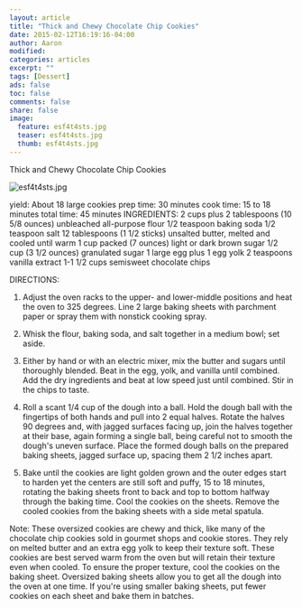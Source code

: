 ```yaml
---
layout: article
title: "Thick and Chewy Chocolate Chip Cookies"
date: 2015-02-12T16:19:16-04:00
author: Aaron
modified:
categories: articles
excerpt: ""
tags: [Dessert]
ads: false
toc: false
comments: false
share: false
image:
  feature: esf4t4sts.jpg
  teaser: esf4t4sts.jpg
  thumb: esf4t4sts.jpg
---
```



Thick and Chewy Chocolate Chip Cookies

![esf4t4sts.jpg](esf4t4sts.jpg)

yield: About 18 large cookies prep time: 30 minutes cook time: 15 to 18 minutes total time: 45 minutes
INGREDIENTS:
2 cups plus 2 tablespoons (10 5/8 ounces) unbleached all-purpose flour
1/2 teaspoon baking soda
1/2 teaspoon salt
12 tablespoons (1 1/2 sticks) unsalted butter, melted and cooled until warm
1 cup packed (7 ounces) light or dark brown sugar
1/2 cup (3 1/2 ounces) granulated sugar
1 large egg plus 1 egg yolk
2 teaspoons vanilla extract
1-1 1/2 cups semisweet chocolate chips

DIRECTIONS:
1. Adjust the oven racks to the upper- and lower-middle positions and heat the oven to 325 degrees. Line 2 large baking sheets with parchment paper or spray them with nonstick cooking spray.

2. Whisk the flour, baking soda, and salt together in a medium bowl; set aside.

3. Either by hand or with an electric mixer, mix the butter and sugars until thoroughly blended. Beat in the egg, yolk, and vanilla until combined. Add the dry ingredients and beat at low speed just until combined. Stir in the chips to taste.

4. Roll a scant 1/4 cup of the dough into a ball. Hold the dough ball with the fingertips of both hands and pull into 2 equal halves. Rotate the halves 90 degrees and, with jagged surfaces facing up, join the halves together at their base, again forming a single ball, being careful not to smooth the dough's uneven surface. Place the formed dough balls on the prepared baking sheets, jagged surface up, spacing them 2 1/2 inches apart.

5. Bake until the cookies are light golden grown and the outer edges start to harden yet the centers are still soft and puffy, 15 to 18 minutes, rotating the baking sheets front to back and top to bottom halfway through the baking time. Cool the cookies on the sheets. Remove the cooled cookies from the baking sheets with a side metal spatula.

Note: These oversized cookies are chewy and thick, like many of the chocolate chip cookies sold in gourmet shops and cookie stores. They rely on melted butter and an extra egg yolk to keep their texture soft. These cookies are best served warm from the oven but will retain their texture even when cooled. To ensure the proper texture, cool the cookies on the baking sheet. Oversized baking sheets allow you to get all the dough into the oven at one time. If you're using smaller baking sheets, put fewer cookies on each sheet and bake them in batches.